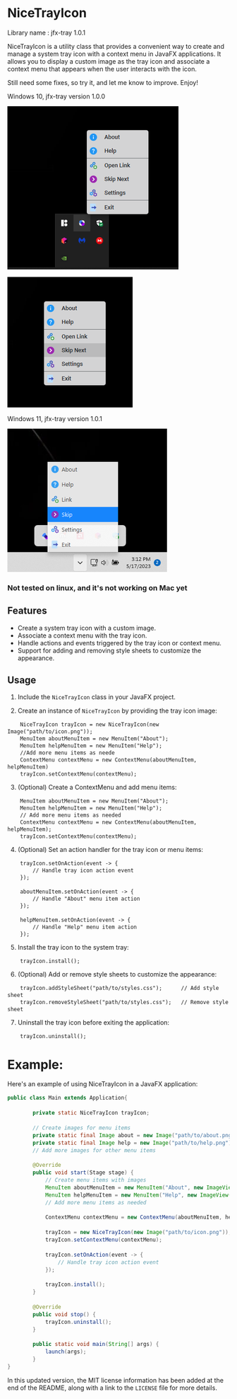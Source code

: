 # NiceTrayIcon
Library name : jfx-tray 1.0.1

NiceTrayIcon is a utility class that provides a convenient way to create and manage a system tray icon
with a context menu in JavaFX applications. It allows you to display a custom image as the tray 
icon and associate a context menu that appears when the user interacts with the icon.

Still need some fixes, so try it, and let me know to improve. Enjoy!

Windows 10, jfx-tray version 1.0.0

![NiceTrayIcon](/tray.png)

![NiceTrayIcon Hover](/tray-hover.png)


Windows 11, jfx-tray version 1.0.1

![NiceTrayIcon Hover](/tray-w11.png)


### Not tested on linux, and it's not working on Mac yet 


## Features

- Create a system tray icon with a custom image.
- Associate a context menu with the tray icon.
- Handle actions and events triggered by the tray icon or context menu.
- Support for adding and removing style sheets to customize the appearance.

## Usage

1. Include the `NiceTrayIcon` class in your JavaFX project.

2. Create an instance of `NiceTrayIcon` by providing the tray icon image:

```
    NiceTrayIcon trayIcon = new NiceTrayIcon(new Image("path/to/icon.png"));
    MenuItem aboutMenuItem = new MenuItem("About");
    MenuItem helpMenuItem = new MenuItem("Help");
    //Add more menu items as neede
    ContextMenu contextMenu = new ContextMenu(aboutMenuItem, helpMenuItem)
    trayIcon.setContextMenu(contextMenu);
```

3. (Optional) Create a ContextMenu and add menu items:

```
    MenuItem aboutMenuItem = new MenuItem("About");
    MenuItem helpMenuItem = new MenuItem("Help");
    // Add more menu items as needed
    ContextMenu contextMenu = new ContextMenu(aboutMenuItem, helpMenuItem);
    trayIcon.setContextMenu(contextMenu);
```

4. (Optional) Set an action handler for the tray icon or menu items:

```
    trayIcon.setOnAction(event -> {
        // Handle tray icon action event
    });
    
    aboutMenuItem.setOnAction(event -> {
        // Handle "About" menu item action
    });
    
    helpMenuItem.setOnAction(event -> {
        // Handle "Help" menu item action
    });

```

5. Install the tray icon to the system tray:

```
    trayIcon.install();
```


6. (Optional) Add or remove style sheets to customize the appearance:

```
    trayIcon.addStyleSheet("path/to/styles.css");      // Add style sheet
    trayIcon.removeStyleSheet("path/to/styles.css");   // Remove style sheet
```

7. Uninstall the tray icon before exiting the application:

```
    trayIcon.uninstall();
```

# Example:
Here's an example of using NiceTrayIcon in a JavaFX application:


```java
public class Main extends Application{

        private static NiceTrayIcon trayIcon;

        // Create images for menu items
        private static final Image about = new Image("path/to/about.png");
        private static final Image help = new Image("path/to/help.png");
        // Add more images for other menu items

        @Override
        public void start(Stage stage) {
            // Create menu items with images
            MenuItem aboutMenuItem = new MenuItem("About", new ImageView(about));
            MenuItem helpMenuItem = new MenuItem("Help", new ImageView(help));
            // Add more menu items as needed

            ContextMenu contextMenu = new ContextMenu(aboutMenuItem, helpMenuItem);

            trayIcon = new NiceTrayIcon(new Image("path/to/icon.png"));
            trayIcon.setContextMenu(contextMenu);

            trayIcon.setOnAction(event -> {
                // Handle tray icon action event
            });

            trayIcon.install();
        }

        @Override
        public void stop() {
            trayIcon.uninstall();
        }

        public static void main(String[] args) {
            launch(args);
        }
}
```



In this updated version, the MIT license information has been added
at the end of the README, along with a link to the `LICENSE` file for more details.
